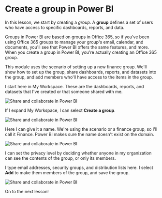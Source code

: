 <properties
   pageTitle="Create Groups in Power BI"
   description="Create a new group, set privacy levels, and invite your first members"
   services="powerbi"
   documentationCenter=""
   authors="davidiseminger"
   manager="mblythe"
   backup=""
   editor=""
   tags=""
   qualityFocus="no"
   qualityDate=""
   featuredVideoId="-MrYLjEwTrg"
   featuredVideoThumb=""
   courseDuration="5m"/>

<tags
   ms.service="powerbi"
   ms.devlang="NA"
   ms.topic="get-started-article"
   ms.tgt_pltfrm="NA"
   ms.workload="powerbi"
   ms.date="09/29/2016"
   ms.author="davidi"/>

# Create a group in Power BI

In this lesson, we start by creating a <bpt id="p1">*</bpt>group<ept id="p1">*</ept>. A <bpt id="p1">**</bpt>group<ept id="p1">**</ept> defines a set of users who have access to specific dashboards, reports, and data.

Groups in Power BI are based on groups in Office 365, so if you've been using Office 365 groups to manage your group's email, calendar, and documents, you'll see that Power BI offers the same features, and more. When you create a group in Power BI, you're actually creating an Office 365 group.

This module uses the scenario of setting up a new finance group. We'll show how to set up the group, share dashboards, reports, and datasets into the group, and add members who'll have access to the items in the group.

I start here in My Workspace. These are the dashboards, reports, and datasets that I've created or that someone shared with me.

![Share and collaborate in Power BI](./media/powerbi-learning-6-1-create-groups/pbi_learn06_01myworkspace.png)

If I expand My Workspace, I can select <bpt id="p1">**</bpt>Create a group<ept id="p1">**</ept>.

![Share and collaborate in Power BI](./media/powerbi-learning-6-1-create-groups/pbi_learn06_01expandMyWkspace.png)

Here I can give it a name. We're using the scenario or a finance group, so I'll call it Finance. Power BI makes sure the name doesn't exist on the domain.

![Share and collaborate in Power BI](./media/powerbi-learning-6-1-create-groups/pbi_learn06_01creategroupdialog.png)

I can set the privacy level by deciding whether anyone in my organization can see the contents of the group, or only its members.

I type email addresses, security groups, and distribution lists here. I select <bpt id="p1">**</bpt>Add<ept id="p1">**</ept> to make them members of the group, and save the group.

![Share and collaborate in Power BI](./media/powerbi-learning-6-1-create-groups/pbi_learn06_01savegroup.png)

On to the next lesson!
